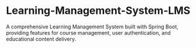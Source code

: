 # Learning-Management-System-LMS
A comprehensive Learning Management System built with Spring Boot, providing features for course management, user authentication, and educational content delivery.

